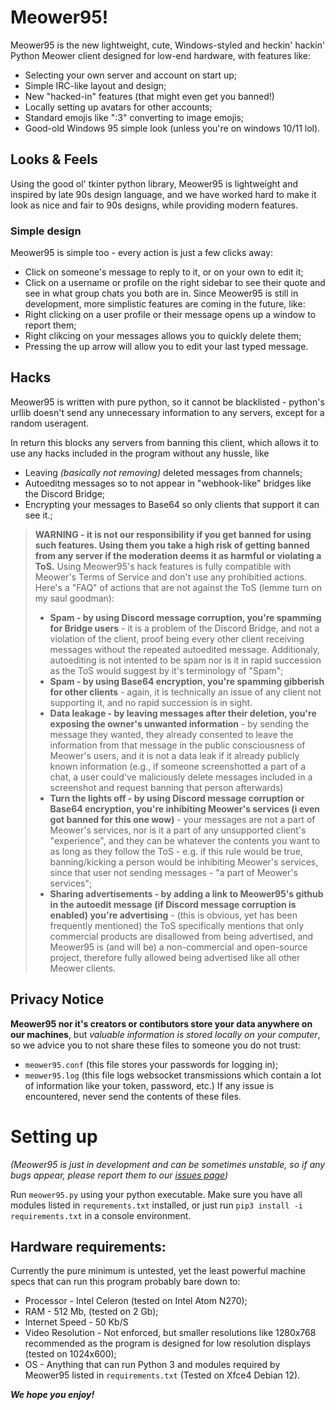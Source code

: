 # Meower95!
Meower95 is the new lightweight, cute, Windows-styled and heckin' hackin' Python Meower client designed for low-end hardware, with features like:
* Selecting your own server and account on start up;
* Simple IRC-like layout and design;
* New "hacked-in" features (that might even get you banned!)
* Locally setting up avatars for other accounts;
* Standard emojis like ":3" converting to image emojis;
* Good-old Windows 95 simple look (unless you're on windows 10/11 lol).
## Looks & Feels
Using the good ol' tkinter python library, Meower95 is lightweight and inspired by late 90s design language, and we have worked hard to make it look as nice and fair to 90s designs, while providing modern features.
### Simple design
Meower95 is simple too - every action is just a few clicks away:
* Click on someone's message to reply to it, or on your own to edit it;
* Click on a username or profile on the right sidebar to see their quote and see in what group chats you both are in.
Since Meower95 is still in development, more simplistic features are coming in the future, like:
* Right clicking on a user profile or their message opens up a window to report them;
* Right clikcing on your messages allows you to quickly delete them;
* Pressing the up arrow will allow you to edit your last typed message.
## Hacks
Meower95 is written with pure python, so it cannot be blacklisted - python's urllib doesn't send any unnecessary information to any servers, except for a random useragent.

In return this blocks any servers from banning this client, which allows it to use any hacks included in the program without any hussle, like
* Leaving *(basically not removing)* deleted messages from channels;
* Autoeditng messages so to not appear in "webhook-like" bridges like the Discord Bridge;
* Encrypting your messages to Base64 so only clients that support it can see it.;
> **WARNING - it is not our responsibility if you get banned for using such features. Using them you take a high risk of getting banned from any server if the moderation deems it as harmful or violating a ToS.**
> Using Meower95's hack features is fully compatible with Meower's Terms of Service and don't use any prohibitied actions.
> Here's a "FAQ" of actions that are not against the ToS (lemme turn on my saul goodman):
> * **Spam - by using Discord message corruption, you're spamming for Bridge users** - it is a problem of the Discord Bridge, and not a violation of the client, proof being every other client receiving messages without the repeated autoedited message. Additionaly, autoediting is not intented to be spam nor is it in rapid succession as the ToS would suggest by it's terminology of "Spam";
> * **Spam - by using Base64 encryption, you're spamming gibberish for other clients** - again, it is technically an issue of any client not supporting it, and no rapid succession is in sight.
> * **Data leakage - by leaving messages after their deletion, you're exposing the owner's unwanted information** - by sending the message they wanted, they already consented to leave the information from that message in the public consciousness of Meower's users, and it is not a data leak if it already publicly known information (e.g., if someone screenshotted a part of a chat, a user could've maliciously delete messages included in a screenshot and request banning that person afterwards)
> * **Turn the lights off - by using Discord message corruption or Base64 encryption, you're inhibiting Meower's services (i even got banned for this one wow)** - your messages are not a part of Meower's services, nor is it a part of any unsupported client's "experience", and they can be whatever the contents you want to as long as they follow the ToS - e.g. if this rule would be true, banning/kicking a person would be inhibiting Meower's services, since that user not sending messages - "a part of Meower's services";
> * **Sharing advertisements - by adding a link to Meower95's github in the autoedit message (if Discord message corruption is enabled) you're advertising** - (this is obvious, yet has been frequently mentioned) the ToS specifically mentions that only commercial products are disallowed from being advertised, and Meower95 is (and will be) a non-commercial and open-source project, therefore fully allowed being advertised like all other Meower clients.
## Privacy Notice
**Meower95 nor it's creators or contibutors store your data anywhere on our machines**, but *valuable information is stored locally on your computer*, so we advice you to not share these files to someone you do not trust:
* `meower95.conf` (this file stores your passwords for logging in);
* `meower95.log` (this file logs websocket transmissions which contain a lot of information like your token, password, etc.)
If any issue is encountered, never send the contents of these files.

# Setting up
*(Meower95 is just in development and can be sometimes unstable, so if any bugs appear, please report them to our [issues page](https://github.com/tehbarney86/meower95/issues/))*

Run `meower95.py` using your python executable. Make sure you have all modules listed in `requrements.txt` installed, or just run `pip3 install -i requirements.txt` in a console environment.

## Hardware requirements:
Currently the pure minimum is untested, yet the least powerful machine specs that can run this program probably bare down to:
* Processor - Intel Celeron (tested on Intel Atom N270);
* RAM - 512 Mb, (tested on 2 Gb);
* Internet Speed - 50 Kb/S
* Video Resolution - Not enforced, but smaller resolutions like 1280x768 recommended as the program is designed for low resolution displays (tested on 1024x600);
* OS - Anything that can run Python 3 and modules required by Meower95 listed in `requirements.txt` (Tested on Xfce4 Debian 12).

***We hope you enjoy!***
